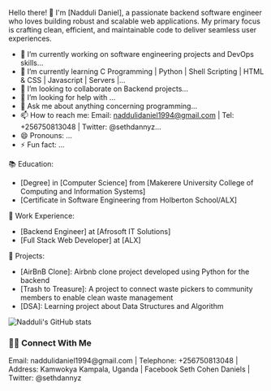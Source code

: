 Hello there! 👋 I'm [Nadduli Daniel], a passionate backend software engineer who loves building robust and scalable web applications. My primary focus is crafting clean, efficient, and maintainable code to deliver seamless user experiences.

<!--
**sethdanny/sethdanny** is a ✨ _special_ ✨ repository because its `README.md` (this file) appears on your GitHub profile.

Here are some ideas to get you started:
-->
- 🔭 I’m currently working on software engineering projects and DevOps skills...
- 🌱 I’m currently learning C Programming | Python | Shell Scripting | HTML & CSS | Javascript | Servers |...
- 👯 I’m looking to collaborate on Backend projects...
- 🤔 I’m looking for help with ...
- 💬 Ask me about anything concerning programming...
- 📫 How to reach me: Email: naddulidaniel1994@gmail.com | Tel: +256750813048 | Twitter: @sethdannyz...
- 😄 Pronouns: ...
- ⚡ Fun fact: ...

📚 Education:
- [Degree] in [Computer Science] from [Makerere University College of Computing and Information Systems]
- [Certificate in Software Engineering from Holberton School/ALX]

💼 Work Experience:
- [Backend Engineer] at [Afrosoft IT Solutions]
- [Full Stack Web Developer] at [ALX]

🔧 Projects:
- [AirBnB Clone]: Airbnb clone project developed using Python for the backend
- [Trash to Treasure]: A project to connect waste pickers to community members to enable clean waste management
- [DSA]: Learning project about Data Structures and Algorithm

![Nadduli's GitHub stats](https://github-readme-stats.vercel.app/api?username=nadduli&show_icons=true&theme=radical)

<h3> 🤝🏻 Connect With Me </h3>
Email:       naddulidaniel1994@gmail.com |
Telephone:   +256750813048 |
Address:     Kamwokya Kampala, Uganda |
Facebook     Seth Cohen Daniels |
Twitter:     @sethdannyz
